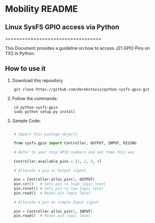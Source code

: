 # Mobility README

## Linux SysFS GPIO access via Python
==================================

This Document provides a guideline on how to access J21 GPIO Pins on TX2 in Python.

## How to use it

1. Download this repository

```shell
    git clone https://github.com/derekstavis/python-sysfs-gpio.git
```

2. Follow the commands:

```shell
    cd python-sysfs-gpio
    sudo python setup.py install
```

3. Sample Code:

```python
    
    # Import this package objects
    
    from sysfs.gpio import Controller, OUTPUT, INPUT, RISING
    
    # Refer to your chip GPIO numbers and set them this way
    
    Controller.available_pins = [1, 2, 3, 4]
    
    # Allocate a pin as Output signal
    
    pin = Controller.alloc_pin(1, OUTPUT)
    pin.set()   # Sets pin to high logic level
    pin.reset() # Sets pin to low logic level
    pin.read()  # Reads pin logic level
    
    # Allocate a pin as simple Input signal
    
    pin = Controller.alloc_pin(1, INPUT)
    pin.read()  # Reads pin logic level

```
